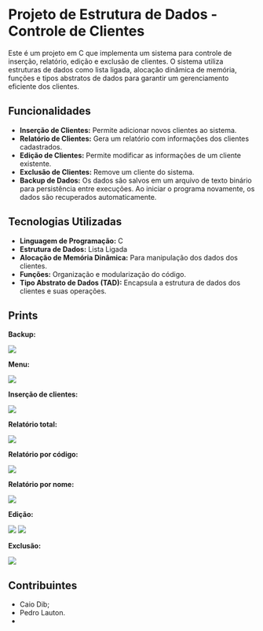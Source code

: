 # Projeto de Estrutura de Dados - Controle de Clientes

Este é um projeto em C que implementa um sistema para controle de inserção, relatório, edição e exclusão de clientes. O sistema utiliza estruturas de dados como lista ligada, alocação dinâmica de memória, funções e tipos abstratos de dados para garantir um gerenciamento eficiente dos clientes.

## Funcionalidades

- **Inserção de Clientes:** Permite adicionar novos clientes ao sistema.
- **Relatório de Clientes:** Gera um relatório com informações dos clientes cadastrados.
- **Edição de Clientes:** Permite modificar as informações de um cliente existente.
- **Exclusão de Clientes:** Remove um cliente do sistema.
- **Backup de Dados:** Os dados são salvos em um arquivo de texto binário para persistência entre execuções. Ao iniciar o programa novamente, os dados são recuperados automaticamente.

## Tecnologias Utilizadas

- **Linguagem de Programação:** C
- **Estrutura de Dados:** Lista Ligada
- **Alocação de Memória Dinâmica:** Para manipulação dos dados dos clientes.
- **Funções:** Organização e modularização do código.
- **Tipo Abstrato de Dados (TAD):** Encapsula a estrutura de dados dos clientes e suas operações.
  
## Prints

**Backup:**

<img src="./prints/backup.png">

**Menu:**

<img src="./prints/menu.png">

**Inserção de clientes:**

<img src="./prints/insercao.png">

**Relatório total:**

<img src="./prints/relatorio_total.png">

**Relatório por código:**

<img src="./prints/relatorio_codigo.png">

**Relatório por nome:**

<img src="./prints/relatorio_nome.png">

**Edição:**

<img src="./prints/edicao.png">
<img src="./prints/edicao_2.png">

**Exclusão:**

<img src="./prints/exclusao.png">

## Contribuintes

- Caio Dib;
- Pedro Lauton.
- 
